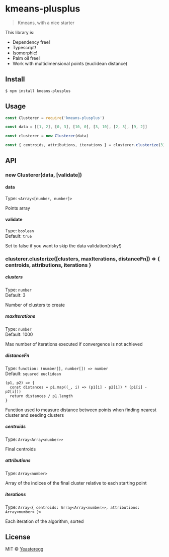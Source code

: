 # kmeans-plusplus

> Kmeans, with a nice starter

This library is:

- Dependency free!
- Typescript!
- Isomorphic!
- Palm oil free!
- Work with multidimensional points (euclidean distance)

## Install

```
$ npm install kmeans-plusplus
```

## Usage

```js
const Clusterer = require('kmeans-plusplus')

const data = [[1, 2], [0, 3], [10, 0], [3, 10], [2, 3], [9, 2]]

const clusterer = new Clusterer(data)

const { centroids, attributions, iterations } = clusterer.clusterize(3)
```

## API

### new Clusterer(data, [validate])

#### data

Type: `<Array<[number, number]>`

Points array

#### validate

Type: `boolean`<br>
Default: `true`

Set to false if you want to skip the data validation(risky!)

### clusterer.clusterize([clusters, maxIterations, distanceFn]) => { centroids, attributions, iterations }

##### clusters

Type: `number`<br>
Default: 3

Number of clusters to create

##### maxIterations

Type: `number`<br>
Default: 1000

Max number of iterations executed if convergence is not achieved

##### distanceFn

Type: `function: (number[], number[]) => number`<br>
Default: `squared euclidean`

```
(p1, p2) => {
  const distances = p1.map((_, i) => (p1[i] - p2[i]) * (p1[i] - p2[i]))
  return distances / p1.length
}
```

Function used to measure distance between points when finding nearest cluster and seeding clusters

##### centroids

Type: `Array<Array<number>>`

Final centroids

##### attributions

Type: `Array<number>`

Array of the indices of the final cluster relative to each starting point

##### iterations

Type: `Array<{ centroids: Array<Array<number>>, attributions: Array<number> }>`

Each iteration of the algorithm, sorted

## License

MIT © [Yeasteregg](https://yegg.it)
